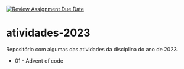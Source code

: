 [![Review Assignment Due Date](https://classroom.github.com/assets/deadline-readme-button-24ddc0f5d75046c5622901739e7c5dd533143b0c8e959d652212380cedb1ea36.svg)](https://classroom.github.com/a/KLbdTz5K)
# atividades-2023

Repositório com algumas das atividades da disciplina do ano de 2023.

- 01 - Advent of code
